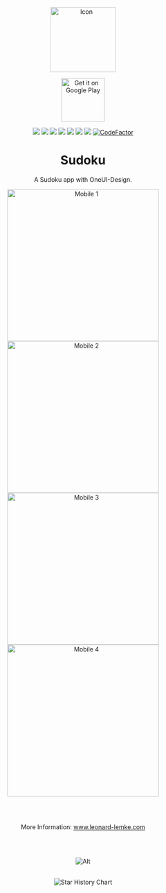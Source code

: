 <!--suppress HtmlDeprecatedAttribute CheckImageSize-->
<div align="center">

<img src="img/Sudoku_squircle.png" height="150" alt="Icon"/>

<a target="_blank"
href='https://play.google.com/store/apps/details?id=de.lemke.sudoku&pcampaignid=pcampaignidMKT-Other-global-all-co-prtnr-py-PartBadge-Mar2515-1'>
<img class="playstore_button" alt='Get it on Google Play' height="100"
src='https://play.google.com/intl/en_us/badges/static/images/badges/en_badge_web_generic.png'/>
</a>

[![](https://img.shields.io/website?down_color=red&down_message=offline&up_color=blue&up_message=online&url=https%3A%2F%2Fwww.leonard-lemke.com)](https://www.leonard-lemke.com/rr)
[![](https://img.shields.io/github/last-commit/Lemkinator/Sudoku)](https://github.com/Lemkinator/Sudoku/commits/)
[![](https://img.shields.io/github/issues-raw/Lemkinator/Sudoku?color=%23ff4400)](https://github.com/Lemkinator/Sudoku/issues)
[![](https://img.shields.io/github/issues-pr-raw/Lemkinator/Sudoku?color=%23bb00bb)](https://github.com/Lemkinator/Sudoku/pulls)
[![](https://img.shields.io/github/contributors/Lemkinator/Sudoku)](https://github.com/Lemkinator/Sudoku/graphs/contributors)
[![](https://img.shields.io/github/repo-size/Lemkinator/Sudoku)](https://github.com/Lemkinator/Sudoku)
[![](https://sloc.xyz/github/Lemkinator/Sudoku)](https://github.com/Lemkinator/Sudoku)
[![CodeFactor](https://www.codefactor.io/repository/github/lemkinator/sudoku/badge)](https://www.codefactor.io/repository/github/lemkinator/sudoku)

# Sudoku

A Sudoku app with OneUI-Design.

<img loading="lazy" src="img/mobile1.png" height="350" alt="Mobile 1"/>
<img loading="lazy" src="img/mobile2.png" height="350" alt="Mobile 2"/>
<img loading="lazy" src="img/mobile3.png" height="350" alt="Mobile 3"/>
<img loading="lazy" src="img/mobile4.png" height="350" alt="Mobile 4"/>

<br><br>

More Information: <a target="_blank" href='https://www.leonard-lemke.com/apps/sudoku'>www.leonard-lemke.com </a>

<br><br>

![Alt](https://repobeats.axiom.co/api/embed/ace7ee90c7918c86461166d4cff24dee1212a7ca.svg "Repobeats analytics image")

<br>

<picture>
    <!--suppress HtmlUnknownTarget -->
    <source media="(prefers-color-scheme: dark)" srcset="https://api.star-history.com/svg?repos=Lemkinator/Sudoku&type=Date&theme=dark" />
    <img alt="Star History Chart" src="https://api.star-history.com/svg?repos=Lemkinator/Sudoku&type=Date" />
</picture>

</div>
